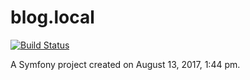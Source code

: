 blog.local
==========
[![Build Status](https://travis-ci.org/VoronoyAlexandr/symfony-blog.svg?branch=master)](https://travis-ci.org/VoronoyAlexandr/symfony-blog)

A Symfony project created on August 13, 2017, 1:44 pm.
